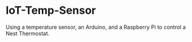 # IoT-Temp-Sensor
Using a temperature sensor, an Arduino, and a Raspberry Pi to control a Nest Thermostat.
